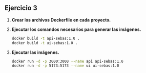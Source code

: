 ## Ejercicio 3

1. **Crear los archivos Dockerfile en cada proyecto.**

2. **Ejecutar los comandos necesarios para generar las imágenes.**

    ```bash
    docker build -t api-sebas:1.0 .
    docker build -t ui-sebas:1.0 .
    ```

3. **Ejecutar las imágenes.**

    ```bash
    docker run -d -p 3000:3000 --name api api-sebas:1.0
    docker run -d -p 5173:5173 --name ui ui-sebas:1.0
    ```